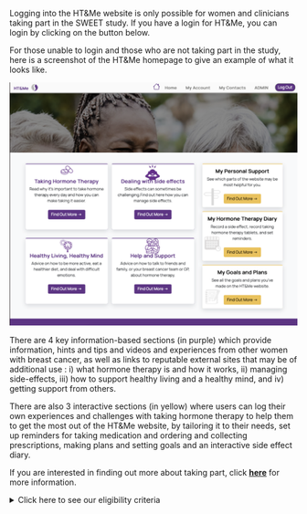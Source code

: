 Logging into the HT&Me website is only possible for women and clinicians taking part in the SWEET study. If you have a login for HT&Me, you can login by clicking on the button below.

For those unable to login and those who are not taking part in the study, here is a screenshot of the HT&Me homepage to give an example of what it looks like.

![HT&Me](/assets/images/htandme.png "This is an image of the HT&Me website")

There are 4 key information-based sections (in purple) which provide information, hints and tips and videos and experiences from other women with breast cancer, as well as links to reputable external sites that may be of additional use : i) what hormone therapy is and how it works, ii) managing side-effects, iii) how to support healthy living and a healthy mind, and iv) getting support from others.

There are also 3 interactive sections (in yellow) where users can log their own experiences and challenges with taking hormone therapy to help them to get the most out of the HT&Me website, by tailoring it to their needs, set up reminders for taking medication and ordering and collecting prescriptions, making plans and setting goals and an interactive side effect diary.

If you are interested in finding out more about taking part, click <b>[here](/#contact)</b> for more information.

<details closed>
<summary>Click here to see our eligibility criteria</summary>
<ul>
<li>Aged 18+</li>
<li>Female</li>
<li>Diagnosis of ER positive invasive breast cancer, stages 1-3, treated with curative intent</li>
<li>Within <b>3 months of first oral AET prescription</b> (tamoxifen or aromatase inhibitor)</li>
<li>Completed surgery</li>
<li>Completed chemotherapy (if applicable)</li>
<li>Can access the internet and have an email address</li>
<li>Are willing to use a support package with a web-based component.</li>
</ul>

</details>
